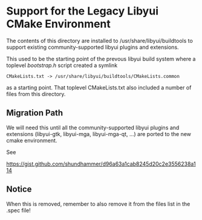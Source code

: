 # Support for the Legacy Libyui CMake Environment

The contents of this directory are installed to /usr/share/libyui/buildtools to
support existing community-supported libyui plugins and extensions.

This used to be the starting point of the prevous libyui build system where a
toplevel _bootstrap.h_ script created a symlink

    CMakeLists.txt -> /usr/share/libyui/buildtools/CMakeLists.common

as a starting point. That toplevel CMakeLists.txt also included a number of
files from this directory.


## Migration Path

We will need this until all the community-supported libyui plugins and
extensions (libyui-gtk, libyui-mga, libyui-mga-qt, ...) are ported to the
new cmake environment.

See

  https://gist.github.com/shundhammer/d96a63a1cab8245d20c2e3556238a114


## Notice

When this is removed, remember to also remove it from the files list in the
.spec file!
